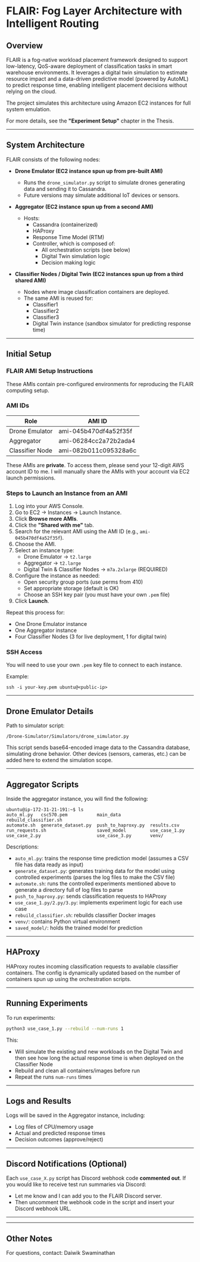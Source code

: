 # FLAIR: Fog Layer Architecture with Intelligent Routing

## Overview

FLAIR is a fog-native workload placement framework designed to support low-latency, QoS-aware deployment of classification tasks in smart warehouse environments. It leverages a digital twin simulation to estimate resource impact and a data-driven predictive model (powered by AutoML) to predict response time, enabling intelligent placement decisions without relying on the cloud.

The project simulates this architecture using Amazon EC2 instances for full system emulation.

For more details, see the **"Experiment Setup"** chapter in the Thesis.

---

## System Architecture

FLAIR consists of the following nodes:

- **Drone Emulator (EC2 instance spun up from pre-built AMI)**
  - Runs the `drone_simulator.py` script to simulate drones generating data and sending it to Cassandra.
  - Future versions may simulate additional IoT devices or sensors.

- **Aggregator (EC2 instance spun up from a second AMI)**
  - Hosts:
    - Cassandra (containerized)
    - HAProxy
    - Response Time Model (RTM)
    - Controller, which is composed of:
      - All orchestration scripts (see below)
      - Digital Twin simulation logic
      - Decision making logic

- **Classifier Nodes / Digital Twin (EC2 instances spun up from a third shared AMI)**
  - Nodes where image classification containers are deployed.
  - The same AMI is reused for:
    - Classifier1
    - Classifier2
    - Classifier3
    - Digital Twin instance (sandbox simulator for predicting response time)

---

## Initial Setup

### FLAIR AMI Setup Instructions

These AMIs contain pre-configured environments for reproducing the FLAIR computing setup.

### AMI IDs

| Role            | AMI ID                      |
|------------------|------------------------------|
| Drone Emulator   | ami-045b470df4a52f35f        |
| Aggregator       | ami-06284cc2a72b2ada4        |
| Classifier Node  | ami-082b011c095328a6c        |

These AMIs are **private**. To access them, please send your 12-digit AWS account ID to me. I will manually share the AMIs with your account via EC2 launch permissions.

### Steps to Launch an Instance from an AMI

1. Log into your AWS Console.
2. Go to EC2 → Instances → Launch Instance.
3. Click **Browse more AMIs**.
4. Click the **"Shared with me"** tab.
5. Search for the relevant AMI using the AMI ID (e.g., `ami-045b470df4a52f35f`).
6. Choose the AMI.
7. Select an instance type:
   - Drone Emulator → `t2.large`
   - Aggregator → `t2.large`
   - Digital Twin & Classifier Nodes → `m7a.2xlarge` (REQUIRED)
8. Configure the instance as needed:
   - Open security group ports (use perms from 410)
   - Set appropriate storage (default is OK)
   - Choose an SSH key pair (you must have your own `.pem` file)
9. Click **Launch**.

Repeat this process for:
- One Drone Emulator instance
- One Aggregator instance
- Four Classifier Nodes (3 for live deployment, 1 for digital twin)

### SSH Access

You will need to use your own `.pem` key file to connect to each instance.

Example:
```
ssh -i your-key.pem ubuntu@<public-ip>
```

---

## Drone Emulator Details

Path to simulator script:
```
/Drone-Simulator/Simulators/drone_simulator.py
```

This script sends base64-encoded image data to the Cassandra database, simulating drone behavior. Other devices (sensors, cameras, etc.) can be added here to extend the simulation scope.

---

## Aggregator Scripts

Inside the aggregator instance, you will find the following:

```
ubuntu@ip-172-31-21-191:~$ ls
auto_ml.py   csc570.pem           main_data           rebuild_classifier.sh
automate.sh  generate_dataset.py  push_to_haproxy.py  results.csv
run_requests.sh                   saved_model         use_case_1.py
use_case_2.py                     use_case_3.py       venv/
```

Descriptions:
- `auto_ml.py`: trains the response time prediction model (assumes a CSV file has data ready as input)
- `generate_dataset.py`: generates training data for the model using controlled experiments (parses the log files to make the CSV file)
- `automate.sh`: runs the controlled experiments mentioned above to generate a directory full of log files to parse
- `push_to_haproxy.py`: sends classification requests to HAProxy
- `use_case_1.py/2.py/3.py`: implements experiment logic for each use case
- `rebuild_classifier.sh`: rebuilds classifier Docker images
- `venv/`: contains Python virtual environment
- `saved_model/`: holds the trained model for prediction

---

## HAProxy

HAProxy routes incoming classification requests to available classifier containers. The config is dynamically updated based on the number of containers spun up using the orchestration scripts.

---

## Running Experiments

To run experiments:

```bash
python3 use_case_1.py --rebuild --num-runs 1 
```

This:
- Will simulate the existing and new workloads on the Digital Twin and then see how long the actual response time is when deployed on the Classifier Node
- Rebuild and clean all containers/images before run
- Repeat the runs `num-runs` times

---

## Logs and Results

Logs will be saved in the Aggregator instance, including:
- Log files of CPU/memory usage
- Actual and predicted response times
- Decision outcomes (approve/reject)

---

## Discord Notifications (Optional)

Each `use_case_X.py` script has Discord webhook code **commented out**. If you would like to receive test run summaries via Discord:

- Let me know and I can add you to the FLAIR Discord server.
- Then uncomment the webhook code in the script and insert your Discord webhook URL.

---

---

## Other Notes

For questions, contact: Daiwik Swaminathan
